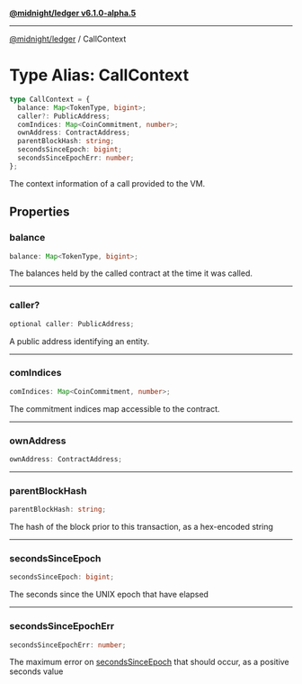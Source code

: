 [**@midnight/ledger v6.1.0-alpha.5**](../README.md)

***

[@midnight/ledger](../globals.md) / CallContext

# Type Alias: CallContext

```ts
type CallContext = {
  balance: Map<TokenType, bigint>;
  caller?: PublicAddress;
  comIndices: Map<CoinCommitment, number>;
  ownAddress: ContractAddress;
  parentBlockHash: string;
  secondsSinceEpoch: bigint;
  secondsSinceEpochErr: number;
};
```

The context information of a call provided to the VM.

## Properties

### balance

```ts
balance: Map<TokenType, bigint>;
```

The balances held by the called contract at the time it was called.

***

### caller?

```ts
optional caller: PublicAddress;
```

A public address identifying an entity.

***

### comIndices

```ts
comIndices: Map<CoinCommitment, number>;
```

The commitment indices map accessible to the contract.

***

### ownAddress

```ts
ownAddress: ContractAddress;
```

***

### parentBlockHash

```ts
parentBlockHash: string;
```

The hash of the block prior to this transaction, as a hex-encoded string

***

### secondsSinceEpoch

```ts
secondsSinceEpoch: bigint;
```

The seconds since the UNIX epoch that have elapsed

***

### secondsSinceEpochErr

```ts
secondsSinceEpochErr: number;
```

The maximum error on [secondsSinceEpoch](#secondssinceepoch) that should occur, as a
positive seconds value
